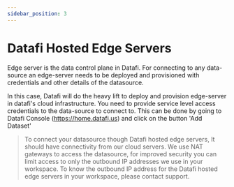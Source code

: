 ```yaml
---
sidebar_position: 3
---
```


# Datafi Hosted Edge Servers

Edge server is the data control plane in Datafi. For connecting to any data-source an edge-server needs to be deployed and provisioned with credentials and other details of the datasource.

In this case, Datafi will do the heavy lift to deploy and provision edge-server in datafi's cloud infrastructure. You need to provide service level access credentials to the data-source to connect to. This can be done by going to Datafi Console (https://home.datafi.us) and click on the button 'Add Dataset'

> To connect your datasource though Datafi hosted edge servers, It should have connectivity from our cloud servers. We use NAT gateways to access the datasource, for improved security you can limit access to only the outbound IP addresses we use in your workspace. To know the outbound IP address for the Datafi hosted edge servers in your workspace, please contact support.  